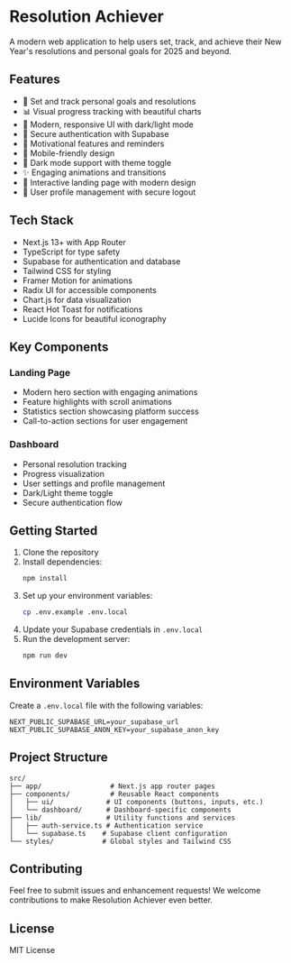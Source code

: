 # Resolution Achiever

A modern web application to help users set, track, and achieve their New Year's resolutions and personal goals for 2025 and beyond.

## Features

- 🎯 Set and track personal goals and resolutions
- 📊 Visual progress tracking with beautiful charts
- 🎨 Modern, responsive UI with dark/light mode
- 🔐 Secure authentication with Supabase
- 💪 Motivational features and reminders
- 📱 Mobile-friendly design
- 🌙 Dark mode support with theme toggle
- ✨ Engaging animations and transitions
- 🎉 Interactive landing page with modern design
- 👤 User profile management with secure logout

## Tech Stack

- Next.js 13+ with App Router
- TypeScript for type safety
- Supabase for authentication and database
- Tailwind CSS for styling
- Framer Motion for animations
- Radix UI for accessible components
- Chart.js for data visualization
- React Hot Toast for notifications
- Lucide Icons for beautiful iconography

## Key Components

### Landing Page
- Modern hero section with engaging animations
- Feature highlights with scroll animations
- Statistics section showcasing platform success
- Call-to-action sections for user engagement

### Dashboard
- Personal resolution tracking
- Progress visualization
- User settings and profile management
- Dark/Light theme toggle
- Secure authentication flow

## Getting Started

1. Clone the repository
2. Install dependencies:
   ```bash
   npm install
   ```
3. Set up your environment variables:
   ```bash
   cp .env.example .env.local
   ```
4. Update your Supabase credentials in `.env.local`
5. Run the development server:
   ```bash
   npm run dev
   ```

## Environment Variables

Create a `.env.local` file with the following variables:

```env
NEXT_PUBLIC_SUPABASE_URL=your_supabase_url
NEXT_PUBLIC_SUPABASE_ANON_KEY=your_supabase_anon_key
```

## Project Structure

```
src/
├── app/                 # Next.js app router pages
├── components/          # Reusable React components
│   ├── ui/             # UI components (buttons, inputs, etc.)
│   └── dashboard/      # Dashboard-specific components
├── lib/                # Utility functions and services
│   ├── auth-service.ts # Authentication service
│   └── supabase.ts    # Supabase client configuration
└── styles/            # Global styles and Tailwind CSS
```

## Contributing

Feel free to submit issues and enhancement requests! We welcome contributions to make Resolution Achiever even better.

## License

MIT License
